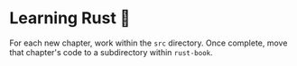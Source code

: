 # Learning Rust 🦀

For each new chapter, work within the `src` directory. Once complete, move that chapter's code to a subdirectory within `rust-book`.